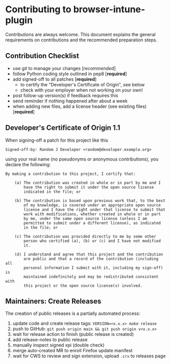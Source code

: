 <!--
SPDX-FileCopyrightText: Copyright 2024 Siemens AG
SPDX-License-Identifier: MPL-2.0
-->

# Contributing to browser-intune-plugin

Contributions are always welcome. This document explains the
general requirements on contributions and the recommended preparation
steps.

## Contribution Checklist

- use git to manage your changes [*recommended*]
- follow Python coding style outlined in pep8 [**required**]
- add signed-off to all patches [**required**]
    - to certify the "Developer's Certificate of Origin", see below
    - check with your employer when not working on your own!
- post follow-up version(s) if feedback requires this
- send reminder if nothing happened after about a week
- when adding new files, add a license header (see existing files) [**required**]

Developer's Certificate of Origin 1.1
-------------------------------------

When signing-off a patch for this project like this

    Signed-off-by: Random J Developer <random@developer.example.org>

using your real name (no pseudonyms or anonymous contributions), you declare the
following:

    By making a contribution to this project, I certify that:

        (a) The contribution was created in whole or in part by me and I
            have the right to submit it under the open source license
            indicated in the file; or

        (b) The contribution is based upon previous work that, to the best
            of my knowledge, is covered under an appropriate open source
            license and I have the right under that license to submit that
            work with modifications, whether created in whole or in part
            by me, under the same open source license (unless I am
            permitted to submit under a different license), as indicated
            in the file; or

        (c) The contribution was provided directly to me by some other
            person who certified (a), (b) or (c) and I have not modified
            it.

        (d) I understand and agree that this project and the contribution
            are public and that a record of the contribution (including all
            personal information I submit with it, including my sign-off) is
            maintained indefinitely and may be redistributed consistent with
            this project or the open source license(s) involved.

## Maintainers: Create Releases

The creation of public releases is a partially automated process:

1. update code and create release tags: `VERSION=<x.x.x> make release`
2. push to GitHub: `git push origin main && git push origin v<x.x.x>`
3. wait for release action to finish (public release is created)
4. add release-notes to public release
5. manually inspect signed xpi (double check)
6. merge auto-created MR to enroll Firefox update manifest
7. wait for CWS to review and sign extension, upload `.crx` to releases page
